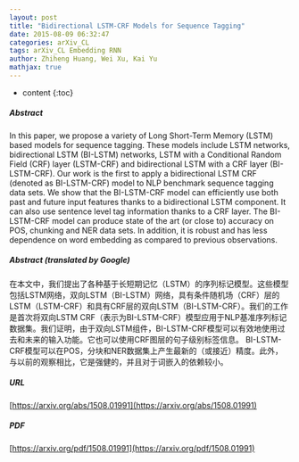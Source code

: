 ```yaml
---
layout: post
title: "Bidirectional LSTM-CRF Models for Sequence Tagging"
date: 2015-08-09 06:32:47
categories: arXiv_CL
tags: arXiv_CL Embedding RNN
author: Zhiheng Huang, Wei Xu, Kai Yu
mathjax: true
---
```


* content
{:toc}

##### Abstract
In this paper, we propose a variety of Long Short-Term Memory (LSTM) based models for sequence tagging. These models include LSTM networks, bidirectional LSTM (BI-LSTM) networks, LSTM with a Conditional Random Field (CRF) layer (LSTM-CRF) and bidirectional LSTM with a CRF layer (BI-LSTM-CRF). Our work is the first to apply a bidirectional LSTM CRF (denoted as BI-LSTM-CRF) model to NLP benchmark sequence tagging data sets. We show that the BI-LSTM-CRF model can efficiently use both past and future input features thanks to a bidirectional LSTM component. It can also use sentence level tag information thanks to a CRF layer. The BI-LSTM-CRF model can produce state of the art (or close to) accuracy on POS, chunking and NER data sets. In addition, it is robust and has less dependence on word embedding as compared to previous observations.

##### Abstract (translated by Google)
在本文中，我们提出了各种基于长短期记忆（LSTM）的序列标记模型。这些模型包括LSTM网络，双向LSTM（BI-LSTM）网络，具有条件随机场（CRF）层的LSTM（LSTM-CRF）和具有CRF层的双向LSTM（BI-LSTM-CRF）。我们的工作是首次将双向LSTM CRF（表示为BI-LSTM-CRF）模型应用于NLP基准序列标记数据集。我们证明，由于双向LSTM组件，BI-LSTM-CRF模型可以有效地使用过去和未来的输入功能。它也可以使用CRF图层的句子级别标签信息。 BI-LSTM-CRF模型可以在POS，分块和NER数据集上产生最新的（或接近）精度。此外，与以前的观察相比，它是强健的，并且对于词嵌入的依赖较小。

##### URL
[https://arxiv.org/abs/1508.01991](https://arxiv.org/abs/1508.01991)

##### PDF
[https://arxiv.org/pdf/1508.01991](https://arxiv.org/pdf/1508.01991)

